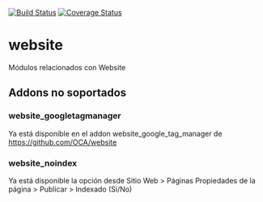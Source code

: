 [![Build Status](https://travis-ci.org/OdooNodrizaTech/website.svg?branch=12.0)](https://travis-ci.org/OdooNodrizaTech/website)
[![Coverage Status](https://coveralls.io/repos/OdooNodrizaTech/website/badge.svg?branch=12.0)](https://coveralls.io/r/OdooNodrizaTech/website?branch=12.0)

website
=========
Módulos relacionados con Website

## Addons no soportados

### website_googletagmanager
Ya está disponible en el addon website_google_tag_manager de https://github.com/OCA/website

### website_noindex
Ya está disponible la opción desde Sitio Web > Páginas Propiedades de la página > Publicar > Indexado (Si/No)
